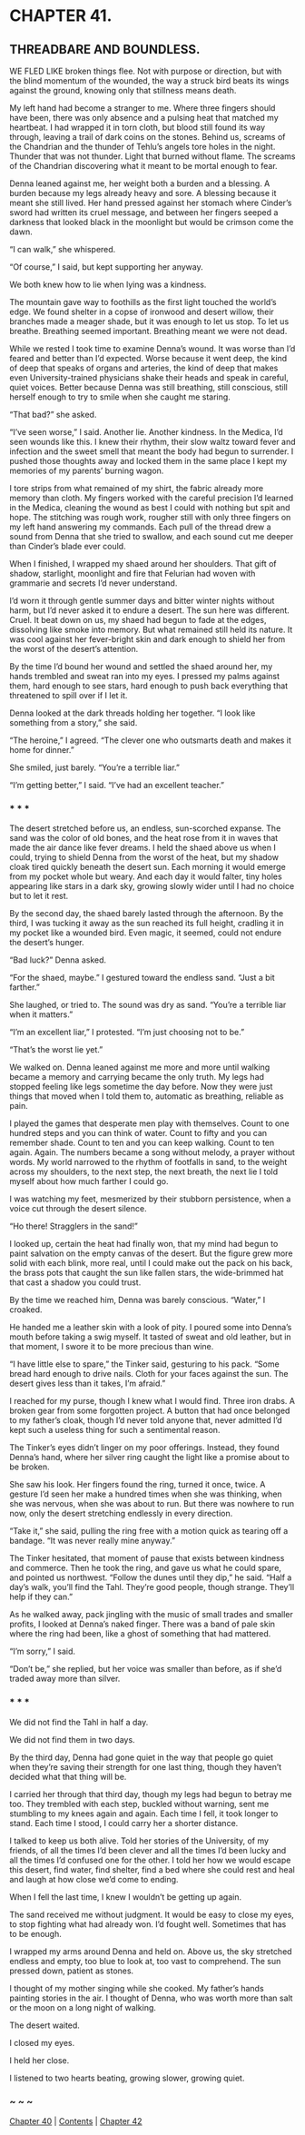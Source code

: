 # CHAPTER 41.

## THREADBARE AND BOUNDLESS.


WE FLED LIKE broken things flee. Not with purpose or direction, but with the blind momentum of the wounded, the way a struck bird beats its wings against the ground, knowing only that stillness means death.  

My left hand had become a stranger to me. Where three fingers should have been, there was only absence and a pulsing heat that matched my heartbeat. I had wrapped it in torn cloth, but blood still found its way through, leaving a trail of dark coins on the stones. Behind us, screams of the Chandrian and the thunder of Tehlu’s angels tore holes in the night. Thunder that was not thunder. Light that burned without flame. The screams of the Chandrian discovering what it meant to be mortal enough to fear.  

Denna leaned against me, her weight both a burden and a blessing. A burden because my legs already heavy and sore. A blessing because it meant she still lived. Her hand pressed against her stomach where Cinder’s sword had written its cruel message, and between her fingers seeped a darkness that looked black in the moonlight but would be crimson come the dawn.  

“I can walk,” she whispered.  

“Of course,” I said, but kept supporting her anyway.  

We both knew how to lie when lying was a kindness.  

The mountain gave way to foothills as the first light touched the world’s edge. We found shelter in a copse of ironwood and desert willow, their branches made a meager shade, but it was enough to let us stop. To let us breathe. Breathing seemed important. Breathing meant we were not dead.  

While we rested I took time to examine Denna’s wound. It was worse than I’d feared and better than I’d expected. Worse because it went deep, the kind of deep that speaks of organs and arteries, the kind of deep that makes even University-trained physicians shake their heads and speak in careful, quiet voices. Better because Denna was still breathing, still conscious, still herself enough to try to smile when she caught me staring.  

“That bad?” she asked.  

“I’ve seen worse,” I said. Another lie. Another kindness. In the Medica, I’d seen wounds like this. I knew their rhythm, their slow waltz toward fever and infection and the sweet smell that meant the body had begun to surrender. I pushed those thoughts away and locked them in the same place I kept my memories of my parents’ burning wagon.  

I tore strips from what remained of my shirt, the fabric already more memory than cloth. My fingers worked with the careful precision I’d learned in the Medica, cleaning the wound as best I could with nothing but spit and hope. The stitching was rough work, rougher still with only three fingers on my left hand answering my commands. Each pull of the thread drew a sound from Denna that she tried to swallow, and each sound cut me deeper than Cinder’s blade ever could.  

When I finished, I wrapped my shaed around her shoulders. That gift of shadow, starlight, moonlight and fire that Felurian had woven with grammarie and secrets I’d never understand.  

I’d worn it through gentle summer days and bitter winter nights without harm, but I’d never asked it to endure a desert. The sun here was different. Cruel. It beat down on us, my shaed had begun to fade at the edges, dissolving like smoke into memory. But what remained still held its nature. It was cool against her fever-bright skin and dark enough to shield her from the worst of the desert’s attention.  

By the time I’d bound her wound and settled the shaed around her, my hands trembled and sweat ran into my eyes. I pressed my palms against them, hard enough to see stars, hard enough to push back everything that threatened to spill over if I let it.  

Denna looked at the dark threads holding her together. “I look like something from a story,” she said.  

“The heroine,” I agreed. “The clever one who outsmarts death and makes it home for dinner.”  

She smiled, just barely. “You’re a terrible liar.”  

“I’m getting better,” I said. “I’ve had an excellent teacher.”  

### * * *  

The desert stretched before us, an endless, sun-scorched expanse. The sand was the color of old bones, and the heat rose from it in waves that made the air dance like fever dreams. I held the shaed above us when I could, trying to shield Denna from the worst of the heat, but my shadow cloak tired quickly beneath the desert sun. Each morning it would emerge from my pocket whole but weary. And each day it would falter, tiny holes appearing like stars in a dark sky, growing slowly wider until I had no choice but to let it rest.  

By the second day, the shaed barely lasted through the afternoon. By the third, I was tucking it away as the sun reached its full height, cradling it in my pocket like a wounded bird. Even magic, it seemed, could not endure the desert’s hunger.  

“Bad luck?” Denna asked.  

“For the shaed, maybe.” I gestured toward the endless sand. “Just a bit farther.”  

She laughed, or tried to. The sound was dry as sand. “You’re a terrible liar when it matters.”  

“I’m an excellent liar,” I protested. “I’m just choosing not to be.”  

“That’s the worst lie yet.”  

We walked on. Denna leaned against me more and more until walking became a memory and carrying became the only truth. My legs had stopped feeling like legs sometime the day before. Now they were just things that moved when I told them to, automatic as breathing, reliable as pain.  

I played the games that desperate men play with themselves. Count to one hundred steps and you can think of water. Count to fifty and you can remember shade. Count to ten and you can keep walking. Count to ten again. Again. The numbers became a song without melody, a prayer without words. My world narrowed to the rhythm of footfalls in sand, to the weight across my shoulders, to the next step, the next breath, the next lie I told myself about how much farther I could go.  

I was watching my feet, mesmerized by their stubborn persistence, when a voice cut through the desert silence.  

“Ho there! Stragglers in the sand!”  

I looked up, certain the heat had finally won, that my mind had begun to paint salvation on the empty canvas of the desert. But the figure grew more solid with each blink, more real, until I could make out the pack on his back, the brass pots that caught the sun like fallen stars, the wide-brimmed hat that cast a shadow you could trust.  

By the time we reached him, Denna was barely conscious. “Water,” I croaked.  

He handed me a leather skin with a look of pity. I poured some into Denna’s mouth before taking a swig myself. It tasted of sweat and old leather, but in that moment, I swore it to be more precious than wine.  

“I have little else to spare,” the Tinker said, gesturing to his pack. “Some bread hard enough to drive nails. Cloth for your faces against the sun. The desert gives less than it takes, I’m afraid.”  

I reached for my purse, though I knew what I would find. Three iron drabs. A broken gear from some forgotten project. A button that had once belonged to my father’s cloak, though I’d never told anyone that, never admitted I’d kept such a useless thing for such a sentimental reason.  

The Tinker’s eyes didn’t linger on my poor offerings. Instead, they found Denna’s hand, where her silver ring caught the light like a promise about to be broken.  

She saw his look. Her fingers found the ring, turned it once, twice. A gesture I’d seen her make a hundred times when she was thinking, when she was nervous, when she was about to run. But there was nowhere to run now, only the desert stretching endlessly in every direction.  

“Take it,” she said, pulling the ring free with a motion quick as tearing off a bandage. “It was never really mine anyway.”  

The Tinker hesitated, that moment of pause that exists between kindness and commerce. Then he took the ring, and gave us what he could spare, and pointed us northwest. “Follow the dunes until they dip,” he said. “Half a day’s walk, you’ll find the Tahl. They’re good people, though strange. They’ll help if they can.”  

As he walked away, pack jingling with the music of small trades and smaller profits, I looked at Denna’s naked finger. There was a band of pale skin where the ring had been, like a ghost of something that had mattered.  

“I’m sorry,” I said.  

“Don’t be,” she replied, but her voice was smaller than before, as if she’d traded away more than silver.  

### * * *  

We did not find the Tahl in half a day.  

We did not find them in two days.  

By the third day, Denna had gone quiet in the way that people go quiet when they’re saving their strength for one last thing, though they haven’t decided what that thing will be.  

I carried her through that third day, though my legs had begun to betray me too. They trembled with each step, buckled without warning, sent me stumbling to my knees again and again. Each time I fell, it took longer to stand. Each time I stood, I could carry her a shorter distance.  

I talked to keep us both alive. Told her stories of the University, of my friends, of all the times I’d been clever and all the times I’d been lucky and all the times I’d confused one for the other. I told her how we would escape this desert, find water, find shelter, find a bed where she could rest and heal and laugh at how close we’d come to ending.  

When I fell the last time, I knew I wouldn’t be getting up again.  

The sand received me without judgment. It would be easy to close my eyes, to stop fighting what had already won. I’d fought well. Sometimes that has to be enough.  

I wrapped my arms around Denna and held on. Above us, the sky stretched endless and empty, too blue to look at, too vast to comprehend. The sun pressed down, patient as stones.  

I thought of my mother singing while she cooked. My father’s hands painting stories in the air. I thought of Denna, who was worth more than salt or the moon on a long night of walking.  

The desert waited.  

I closed my eyes.  

I held her close.  

I listened to two hearts beating, growing slower, growing quiet.  

### ~ ~ ~

[Chapter 40](CHAPTER_40.md) | [Contents](Contents.md) | [Chapter 42](CHAPTER_42.md)
